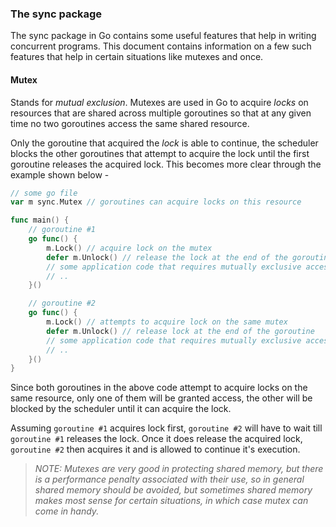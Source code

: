 ### The sync package
The sync package in Go contains some useful features that help in writing concurrent programs. This document contains information on a few such features that help in certain situations like mutexes and once. 

#### Mutex
Stands for *mutual exclusion*. Mutexes are used in Go to acquire *locks* on resources that are shared across multiple goroutines so that at any given time no two goroutines access the same shared resource. 

Only the goroutine that acquired the *lock* is able to continue, the scheduler blocks the other goroutines that attempt to acquire the lock until the first goroutine releases the acquired lock. This becomes more clear through the example shown below -

```go
// some go file
var m sync.Mutex // goroutines can acquire locks on this resource

func main() {
    // goroutine #1
    go func() {
        m.Lock() // acquire lock on the mutex
        defer m.Unlock() // release the lock at the end of the goroutine
        // some application code that requires mutually exclusive access
        // ..
    }()

    // goroutine #2
    go func() {
        m.Lock() // attempts to acquire lock on the same mutex
        defer m.Unlock() // release lock at the end of the goroutine
        // some application code that requires mutually exclusive access
        // ..
    }()
}
```

Since both goroutines in the above code attempt to acquire locks on the same resource, only one of them will be granted access, the other will be blocked by the scheduler until it can acquire the lock. 

Assuming `goroutine #1` acquires lock first, `goroutine #2` will have to wait till `goroutine #1` releases the lock. Once it does release the acquired lock, `goroutine #2` then acquires it and is allowed to continue it's execution. 

>*NOTE: Mutexes are very good in protecting shared memory, but there is a performance penalty associated with their use, so in general shared memory should be avoided, but sometimes shared memory makes most sense for certain situations, in which case mutex can come in handy.*
